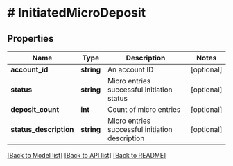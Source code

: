 # # InitiatedMicroDeposit

## Properties

Name | Type | Description | Notes
------------ | ------------- | ------------- | -------------
**account_id** | **string** | An account ID | [optional]
**status** | **string** | Micro entries successful initiation status | [optional]
**deposit_count** | **int** | Count of micro entries | [optional]
**status_description** | **string** | Micro entries successful initiation description | [optional]

[[Back to Model list]](../../README.md#models) [[Back to API list]](../../README.md#endpoints) [[Back to README]](../../README.md)
